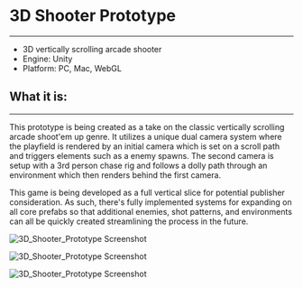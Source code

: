 # 3D Shooter Prototype
---
* 3D vertically scrolling arcade shooter
* Engine: Unity
* Platform: PC, Mac, WebGL
## What it is:
---

This prototype is being created as a take on the classic vertically scrolling arcade shoot'em up genre. It utilizes a unique dual camera system where the playfield is rendered by an initial camera which is set on a scroll path and triggers elements such as a enemy spawns. The second camera is setup with a 3rd person chase rig and follows a dolly path through an environment which then renders behind the first camera.

This game is being developed as a full vertical slice for potential publisher consideration. As such, there's fully implemented systems for expanding on all core prefabs so that additional enemies, shot patterns, and environments can all be quickly created streamlining the process in the future.

![3D_Shooter_Prototype Screenshot](http://christianjthompson.com/images/3d_shooter_1st_clip.gif)

![3D_Shooter_Prototype Screenshot](http://christianjthompson.com/images/3d_shooter_2nd_clip.gif)

![3D_Shooter_Prototype Screenshot](http://christianjthompson.com/images/3d_shooter_3rd_clip.gif)

